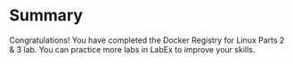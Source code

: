 # Summary

Congratulations! You have completed the Docker Registry for Linux Parts 2 & 3 lab. You can practice more labs in LabEx to improve your skills.
